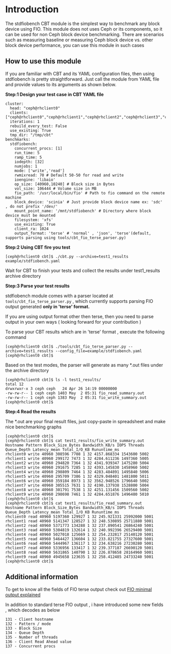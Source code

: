 # Introduction

The stdfiobench CBT module is the simplest way to benchmark any block device using FIO. 
This module does not uses Ceph or its components, so it can be used for non Ceph block device benchmarking. 
There are scenarios such as measuring baseline or measuring Ceph block device vs. other block device performance, you can use this module in such cases

## How to use this module

If you are familiar with CBT and its YAML configuration files, then using stdfiobench is pretty straightforward. Just call the module from
YAML file and provide values to its arguments as shown below.

**Step:1  Design your test case in CBT YAML file**
```
cluster:
  head: "ceph@rhclient0"
  clients: ["ceph@rhclient0","ceph@rhclient1","ceph@rhclient2","ceph@rhclient3","ceph@rhclient4","ceph@rhclient5","ceph@rhclient6","ceph@rhclient7","ceph@rhclient8","ceph@rhclient9"]
  iterations: 1
  rebuild_every_test: False
  use_existing: True
  tmp_dir: "/tmp/cbt"
benchmarks:
  stdfiobench:
    concurrent_procs: [1]
    run_time: 5
    ramp_time: 5
    iodepth: [32]
    numjobs: 1
    mode: ['write','read']
    rwmixread: 70 # Default 50-50 for read and write
    ioengine: 'libaio'
    op_size: [40960,10240] # Block size in Bytes
    vol_size: 106444 # Volume size in MB
    fio_path: '/usr/local/bin/fio' # Path to fio command on the remote machine
    block_device: 'scinia' # Just provide block device name ex: 'sdc' , do not prefix '/dev/'
    mount_point_name: '/mnt/stdfiobench' # Directory where block device must be mounted
    filesystem: 'xfs'
    use_existing: True
    client_ra: 1024
    output_format: 'terse' # 'normal' , 'json', 'terse'(default, supports parsing using tools/cbt_fio_terse_parser.py)
```
**Step:2  Using CBT fire you test**
```
[ceph@rhclient0 cbt]$ ./cbt.py --archive=test1_results example/stdfiobench.yaml
```
Wait for CBT to finish your tests and collect the results under test1_results archive directory

**Step:3  Parse your test results**

stdfiobench module comes with a parser located at  ``tools/cbt_fio_terse_parser.py`` , which currently supports parsing FIO output generated **only in 'terse' format.**

If you are using output format other then terse, then you need to parse output in your own ways ( looking forward for your contribution ) 

To parse your CBT results which are in 'terse' format , execute the following command
```
[ceph@rhclient0 cbt]$ ./tools/cbt_fio_terse_parser.py --archive=test1_results --config_file=example/stdfiobench.yaml
[ceph@rhclient0 cbt]$
```
Based on the test modes, the parser will generate as many *.out files under the archive directory

```
[ceph@rhclient0 cbt]$ ls -l test1_results/
total 12
drwxrwxr-x 3 ceph ceph   24 Apr 26 14:19 00000000
-rw-rw-r-- 1 ceph ceph 1403 May  2 05:31 fio_read_summary.out
-rw-rw-r-- 1 ceph ceph 1383 May  2 05:31 fio_write_summary.out
[ceph@rhclient0 cbt]$
```

**Step:4  Read the results**

The *.out are your final result files, just copy-paste in spreadsheet and make nice benchmarking graphs
```
[ceph@rhclient0 cbt]$
[ceph@rhclient0 cbt]$ cat test1_results/fio_write_summary.out
Hostname Pattern Block_Size_Bytes Bandwidth_KB/s IOPS Threads Queue_Depth Latency_mean Total_I/O_KB Rununtime_ms
rhclient0 write 40960 308596 7708 1 32 4157.868334 1543600 5002
rhclient1 write 40960 299172 7473 1 32 4284.611236 1497360 5005
rhclient2 write 40960 294820 7364 1 32 4341.939347 1475280 5004
rhclient3 write 40960 291675 7285 1 32 4393.145830 1458960 5002
rhclient4 write 40960 298809 7464 1 32 4283.484891 1495840 5006
rhclient5 write 40960 295709 7386 1 32 4329.048401 1481800 5011
rhclient6 write 40960 359184 8973 1 32 3562.948526 1796640 5002
rhclient7 write 40960 305515 7631 1 32 4190.137938 1528800 5004
rhclient8 write 40960 301791 7538 1 32 4251.131456 1509560 5002
rhclient9 write 40960 298698 7461 1 32 4284.651876 1496480 5010
[ceph@rhclient0 cbt]$
[ceph@rhclient0 cbt]$ cat test1_results/fio_read_summary.out
Hostname Pattern Block_Size_Bytes Bandwidth_KB/s IOPS Threads Queue_Depth Latency_mean Total_I/O_KB Rununtime_ms
rhclient0 read 40960 5197360 129927 1 32 245.921331 25992000 5001
rhclient1 read 40960 5141347 128527 1 32 248.530895 25711880 5001
rhclient2 read 40960 5371773 134288 1 32 237.890541 26864240 5001
rhclient3 read 40960 5304819 132614 1 32 240.992396 26529400 5001
rhclient4 read 40960 5027018 125669 1 32 254.232817 25140120 5001
rhclient5 read 40960 5464427 136604 1 32 233.821755 27327600 5001
rhclient6 read 40960 5444967 136117 1 32 234.638216 27230280 5001
rhclient7 read 40960 5336956 133417 1 32 239.377187 26690120 5001
rhclient8 read 40960 5631865 140790 1 32 226.878658 28164960 5001
rhclient9 read 40960 4945658 123635 1 32 258.412485 24733240 5001
[ceph@rhclient0 cbt]$
```
## Additional information
To get to know all the fields of FIO terse output check out [FIO minimal output explained](http://andypeace.com/fio_minimal.html)

In addition to standard terse FIO output , i have introduced some new fields , which decodes as below
```
131 - Client hostname
132 - Pattern / mode
133 - Block Size
134 - Queue Depth
135 - Number of threads
136 - Client Read Ahead value
137 - Concurrent procs
```




